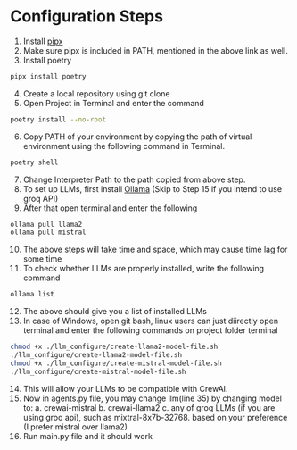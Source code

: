 # Configuration Steps

1. Install [pipx](https://pipx.pypa.io/stable/installation/)
2. Make sure pipx is included in PATH, mentioned in the above link as well.
3. Install poetry
```bash
pipx install poetry
```
4. Create a local repository using git clone
5. Open Project in Terminal and enter the command
```bash
poetry install --no-root
```
6. Copy PATH of your environment by copying the path of virtual environment using the following command in Terminal.
```bash
poetry shell
```
7. Change Interpreter Path to the path copied from above step.
8. To set up LLMs, first install [Ollama](https://ollama.com/) (Skip to Step 15 if you intend to use groq API)
9. After that open terminal and enter the following
```bash
ollama pull llama2
ollama pull mistral
```
10. The above steps will take time and space, which may cause time lag for some time
11. To check whether LLMs are properly installed, write the following command
```bash
ollama list
```
12. The above should give you a list of installed LLMs
13. In case of Windows, open git bash, linux users can just diirectly open terminal and enter the following commands on project folder terminal
```bash
chmod +x ./llm_configure/create-llama2-model-file.sh
./llm_configure/create-llama2-model-file.sh
chmod +x ./llm_configure/create-mistral-model-file.sh
./llm_configure/create-mistral-model-file.sh
```
14. This will allow your LLMs to be compatible with CrewAI.
15. Now in agents.py file, you may change llm(line 35) by changing model to:
a. crewai-mistral
b. crewai-llama2
c. any of groq LLMs (if you are using groq api), such as mixtral-8x7b-32768.
based on your preference (I prefer mistral over llama2)
16. Run main.py file and it should work
